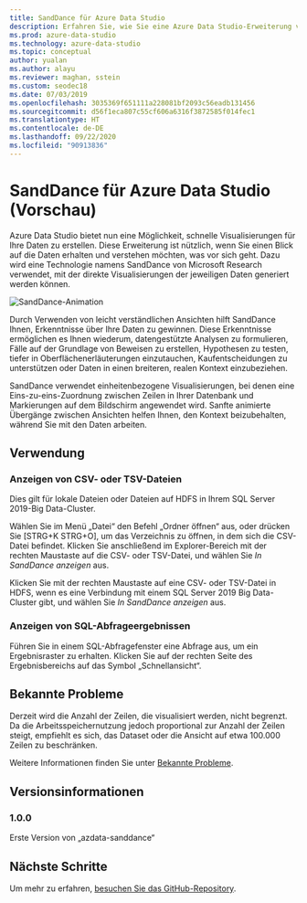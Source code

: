 ```yaml
---
title: SandDance für Azure Data Studio
description: Erfahren Sie, wie Sie eine Azure Data Studio-Erweiterung verwenden, um schnell Visualisierungen Ihrer Daten zu erstellen, die Ihnen Erkenntnisse bieten.
ms.prod: azure-data-studio
ms.technology: azure-data-studio
ms.topic: conceptual
author: yualan
ms.author: alayu
ms.reviewer: maghan, sstein
ms.custom: seodec18
ms.date: 07/03/2019
ms.openlocfilehash: 3035369f651111a228081bf2093c56eadb131456
ms.sourcegitcommit: d56f1eca807c55cf606a6316f3872585f014fec1
ms.translationtype: HT
ms.contentlocale: de-DE
ms.lasthandoff: 09/22/2020
ms.locfileid: "90913836"
---
```

# <a name="sanddance-for-azure-data-studio-preview"></a>SandDance für Azure Data Studio (Vorschau)

Azure Data Studio bietet nun eine Möglichkeit, schnelle Visualisierungen für Ihre Daten zu erstellen. Diese Erweiterung ist nützlich, wenn Sie einen Blick auf die Daten erhalten und verstehen möchten, was vor sich geht. Dazu wird eine Technologie namens SandDance von Microsoft Research verwendet, mit der direkte Visualisierungen der jeweiligen Daten generiert werden können.

![SandDance-Animation](https://user-images.githubusercontent.com/11507384/54236654-52d42800-44d1-11e9-859e-6c5d297a46d2.gif)

Durch Verwenden von leicht verständlichen Ansichten hilft SandDance Ihnen, Erkenntnisse über Ihre Daten zu gewinnen. Diese Erkenntnisse ermöglichen es Ihnen wiederum, datengestützte Analysen zu formulieren, Fälle auf der Grundlage von Beweisen zu erstellen, Hypothesen zu testen, tiefer in Oberflächenerläuterungen einzutauchen, Kaufentscheidungen zu unterstützen oder Daten in einen breiteren, realen Kontext einzubeziehen.

SandDance verwendet einheitenbezogene Visualisierungen, bei denen eine Eins-zu-eins-Zuordnung zwischen Zeilen in Ihrer Datenbank und Markierungen auf dem Bildschirm angewendet wird.
Sanfte animierte Übergänge zwischen Ansichten helfen Ihnen, den Kontext beizubehalten, während Sie mit den Daten arbeiten.

## <a name="usage"></a>Verwendung

### <a name="view-csv-or-tsv-files"></a>Anzeigen von CSV- oder TSV-Dateien
Dies gilt für lokale Dateien oder Dateien auf HDFS in Ihrem SQL Server 2019-Big Data-Cluster.
 
Wählen Sie im Menü „Datei“ den Befehl „Ordner öffnen“ aus, oder drücken Sie [STRG+K STRG+O], um das Verzeichnis zu öffnen, in dem sich die CSV-Datei befindet.  Klicken Sie anschließend im Explorer-Bereich mit der rechten Maustaste auf die CSV- oder TSV-Datei, und wählen Sie *In SandDance anzeigen* aus.

Klicken Sie mit der rechten Maustaste auf eine CSV- oder TSV-Datei in HDFS, wenn es eine Verbindung mit einem SQL Server 2019 Big Data-Cluster gibt, und wählen Sie *In SandDance anzeigen* aus.

### <a name="view-sql-query-results"></a>Anzeigen von SQL-Abfrageergebnissen

Führen Sie in einem SQL-Abfragefenster eine Abfrage aus, um ein Ergebnisraster zu erhalten. Klicken Sie auf der rechten Seite des Ergebnisbereichs auf das Symbol „Schnellansicht“.

## <a name="known-issues"></a>Bekannte Probleme

Derzeit wird die Anzahl der Zeilen, die visualisiert werden, nicht begrenzt. Da die Arbeitsspeichernutzung jedoch proportional zur Anzahl der Zeilen steigt, empfiehlt es sich, das Dataset oder die Ansicht auf etwa 100.000 Zeilen zu beschränken.

Weitere Informationen finden Sie unter [Bekannte Probleme](https://microsoft.github.io/SandDance/#known-issues).

## <a name="release-notes"></a>Versionsinformationen

### <a name="100"></a>1.0.0

Erste Version von „azdata-sanddance“

## <a name="next-steps"></a>Nächste Schritte
Um mehr zu erfahren, [besuchen Sie das GitHub-Repository](https://github.com/Microsoft/SandDance).
